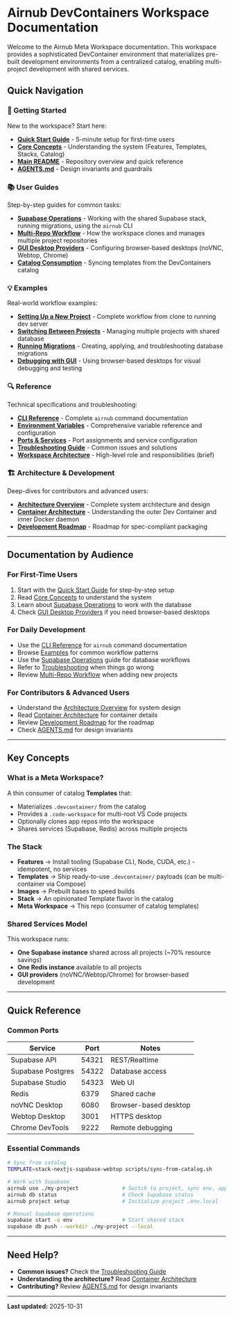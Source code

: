 # Airnub DevContainers Workspace Documentation

Welcome to the Airnub Meta Workspace documentation. This workspace provides a sophisticated DevContainer environment that materializes pre-built development environments from a centralized catalog, enabling multi-project development with shared services.

## Quick Navigation

### 🚀 Getting Started

New to the workspace? Start here:

- **[Quick Start Guide](./getting-started/quick-start.md)** - 5-minute setup for first-time users
- **[Core Concepts](./getting-started/concepts.md)** - Understanding the system (Features, Templates, Stacks, Catalog)
- **[Main README](../README.md)** - Repository overview and quick reference
- **[AGENTS.md](../AGENTS.md)** - Design invariants and guardrails

### 📚 User Guides

Step-by-step guides for common tasks:

- **[Supabase Operations](./guides/supabase-operations.md)** - Working with the shared Supabase stack, running migrations, using the `airnub` CLI
- **[Multi-Repo Workflow](./guides/multi-repo-workflow.md)** - How the workspace clones and manages multiple project repositories
- **[GUI Desktop Providers](./guides/gui-desktops.md)** - Configuring browser-based desktops (noVNC, Webtop, Chrome)
- **[Catalog Consumption](./CATALOG-CONSUMPTION.md)** - Syncing templates from the DevContainers catalog

### 💡 Examples

Real-world workflow examples:

- **[Setting Up a New Project](./examples/setting-up-new-project.md)** - Complete workflow from clone to running dev server
- **[Switching Between Projects](./examples/switching-projects.md)** - Managing multiple projects with shared database
- **[Running Migrations](./examples/running-migrations.md)** - Creating, applying, and troubleshooting database migrations
- **[Debugging with GUI](./examples/debugging-with-gui.md)** - Using browser-based desktops for visual debugging and testing

### 🔍 Reference

Technical specifications and troubleshooting:

- **[CLI Reference](./reference/cli-reference.md)** - Complete `airnub` command documentation
- **[Environment Variables](./reference/environment-variables.md)** - Comprehensive variable reference and configuration
- **[Ports & Services](./reference/ports-and-services.md)** - Port assignments and service configuration
- **[Troubleshooting Guide](./reference/troubleshooting.md)** - Common issues and solutions
- **[Workspace Architecture](./workspace-architecture.md)** - High-level role and responsibilities (brief)

### 🏗️ Architecture & Development

Deep-dives for contributors and advanced users:

- **[Architecture Overview](./architecture/overview.md)** - Complete system architecture and design
- **[Container Architecture](./architecture/container-layers.md)** - Understanding the outer Dev Container and inner Docker daemon
- **[Development Roadmap](./development/roadmap.md)** - Roadmap for spec-compliant packaging

---

## Documentation by Audience

### For First-Time Users

1. Start with the [Quick Start Guide](./getting-started/quick-start.md) for step-by-step setup
2. Read [Core Concepts](./getting-started/concepts.md) to understand the system
3. Learn about [Supabase Operations](./guides/supabase-operations.md) to work with the database
4. Check [GUI Desktop Providers](./guides/gui-desktops.md) if you need browser-based desktops

### For Daily Development

- Use the [CLI Reference](./reference/cli-reference.md) for `airnub` command documentation
- Browse [Examples](./examples/) for common workflow patterns
- Use the [Supabase Operations](./guides/supabase-operations.md) guide for database workflows
- Refer to [Troubleshooting](./reference/troubleshooting.md) when things go wrong
- Review [Multi-Repo Workflow](./guides/multi-repo-workflow.md) when adding new projects

### For Contributors & Advanced Users

- Understand the [Architecture Overview](./architecture/overview.md) for system design
- Read [Container Architecture](./architecture/container-layers.md) for container details
- Review [Development Roadmap](./development/roadmap.md) for the roadmap
- Check [AGENTS.md](../AGENTS.md) for design invariants

---

## Key Concepts

### What is a Meta Workspace?

A thin consumer of catalog **Templates** that:
- Materializes `.devcontainer/` from the catalog
- Provides a `.code-workspace` for multi-root VS Code projects
- Optionally clones app repos into the workspace
- Shares services (Supabase, Redis) across multiple projects

### The Stack

- **Features** → Install tooling (Supabase CLI, Node, CUDA, etc.) - idempotent, no services
- **Templates** → Ship ready-to-use `.devcontainer/` payloads (can be multi-container via Compose)
- **Images** → Prebuilt bases to speed builds
- **Stack** → An opinionated Template flavor in the catalog
- **Meta Workspace** → This repo (consumer of catalog templates)

### Shared Services Model

This workspace runs:
- **One Supabase instance** shared across all projects (~70% resource savings)
- **One Redis instance** available to all projects
- **GUI providers** (noVNC/Webtop/Chrome) for browser-based development

---

## Quick Reference

### Common Ports

| Service | Port | Notes |
|---------|------|-------|
| Supabase API | 54321 | REST/Realtime |
| Supabase Postgres | 54322 | Database access |
| Supabase Studio | 54323 | Web UI |
| Redis | 6379 | Shared cache |
| noVNC Desktop | 6080 | Browser-based desktop |
| Webtop Desktop | 3001 | HTTPS desktop |
| Chrome DevTools | 9222 | Remote debugging |

### Essential Commands

```bash
# Sync from catalog
TEMPLATE=stack-nextjs-supabase-webtop scripts/sync-from-catalog.sh

# Work with Supabase
airnub use ./my-project              # Switch to project, sync env, apply migrations
airnub db status                     # Check Supabase status
airnub project setup                 # Initialize project .env.local

# Manual Supabase operations
supabase start -o env                # Start shared stack
supabase db push --workdir ./my-project --local
```

---

## Need Help?

- **Common issues?** Check the [Troubleshooting Guide](./reference/troubleshooting.md)
- **Understanding the architecture?** Read [Container Architecture](./architecture/container-layers.md)
- **Contributing?** Review [AGENTS.md](../AGENTS.md) for design invariants

---

**Last updated:** 2025-10-31
